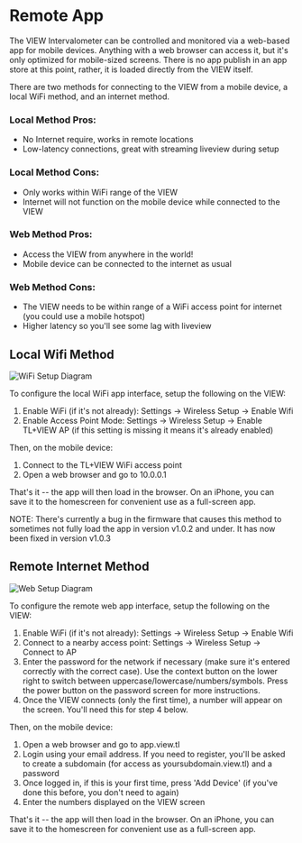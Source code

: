 # Remote App

The VIEW Intervalometer can be controlled and monitored via a web-based app for mobile devices.  Anything with a web browser can access it, but it's only optimized for mobile-sized screens.  There is no app publish in an app store at this point, rather, it is loaded directly from the VIEW itself.

There are two methods for connecting to the VIEW from a mobile device, a local WiFi method, and an internet method.

### Local Method Pros:

* No Internet require, works in remote locations
* Low-latency connections, great with streaming liveview during setup

### Local Method Cons:

* Only works within WiFi range of the VIEW
* Internet will not function on the mobile device while connected to the VIEW

### Web Method Pros:

* Access the VIEW from anywhere in the world!
* Mobile device can be connected to the internet as usual

### Web Method Cons:

* The VIEW needs to be within range of a WiFi access point for internet (you could use a mobile hotspot)
* Higher latency so you'll see some lag with liveview



## Local Wifi Method

![WiFi Setup Diagram](view-app-wifi.png)

To configure the local WiFi app interface, setup the following on the VIEW:

1. Enable WiFi (if it's not already): Settings -> Wireless Setup -> Enable Wifi
2. Enable Access Point Mode: Settings -> Wireless Setup -> Enable TL+VIEW AP (if this setting is missing it means it's already enabled)

Then, on the mobile device:

1. Connect to the TL+VIEW WiFi access point
2. Open a web browser and go to 10.0.0.1

That's it -- the app will then load in the browser.  On an iPhone, you can save it to the homescreen for convenient use as a full-screen app.

<aside class="notice">NOTE:  There's currently a bug in the firmware that causes this method to sometimes not fully load the app in version v1.0.2 and under.  It has now been fixed in version v1.0.3</aside>


## Remote Internet Method

![Web Setup Diagram](view-app-web.png)

To configure the remote web app interface, setup the following on the VIEW:

1. Enable WiFi (if it's not already): Settings -> Wireless Setup -> Enable Wifi
2. Connect to a nearby access point: Settings -> Wireless Setup -> Connect to AP
3. Enter the password for the network if necessary (make sure it's entered correctly with the correct case).  Use the context button on the lower right to switch between uppercase/lowercase/numbers/symbols.  Press the power button on the password screen for more instructions.
4. Once the VIEW connects (only the first time), a number will appear on the screen.  You'll need this for step 4 below.

Then, on the mobile device:

1. Open a web browser and go to app.view.tl
2. Login using your email address.  If you need to register, you'll be asked to create a subdomain (for access as yoursubdomain.view.tl) and a password
3. Once logged in, if this is your first time, press 'Add Device' (if you've done this before, you don't need to again)
4. Enter the numbers displayed on the VIEW screen

That's it -- the app will then load in the browser.  On an iPhone, you can save it to the homescreen for convenient use as a full-screen app.



